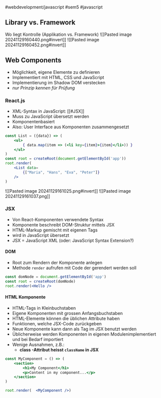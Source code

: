 #webdevelopment/javascript #sem5 #javascript 

## Library vs. Framework

Wo liegt Kontrolle (Applikation vs. Framework)
![[Pasted image 20241129160440.png#invert]]
![[Pasted image 20241129160452.png#invert]]
## Web Components
- Möglichkeit, eigene Elemente zu definieren
- Implementiert mit HTML, CSS und JavaScript
- Implementierung im Shadow DOM verstecken
- *nur Prinzip kennen für Prüfung*
### React.js
- XML-Syntax in JavaScript: [[#JSX]]
- Muss zu JavaScript übersetzt werden
- Komponentenbasiert
- Also: User Interface aus Komponenten zusammengesetzt

```jsx
const List = ({data}) => (
	<ul>
		{ data.map(item => (<li key={item}>{item}</li>)) }
	</ul>
)  
const root = createRoot(document.getElementById('app'))
root.render(
	<List data=
		{["Maria", "Hans", "Eva", "Peter"]}
	/>
)
```
![[Pasted image 20241129161025.png#invert]]
![[Pasted image 20241129161037.png]]
### JSX
- Von React-Komponenten verwendete Syntax
- Komponente beschreibt DOM-Struktur mittels JSX
- HTML-Markup gemischt mit eigenen Tags
- wird in JavaScript übersetzt
- JSX = JavaScript XML (oder: JavaScript Syntax Extension?)
#### DOM
- Root zum Rendern der Komponente anlegen
- Methode `render` aufrufen mit Code der gerendert werden soll
```jsx
const domNode = document.getElementById('app')  
const root = createRoot(domNode)
root.render(<Hello />
```
#### HTML Komponente
- HTML-Tags in Kleinbuchstaben
- Eigene Komponenten mit grossen Anfangsbuchstaben
- HTML-Elemente können die üblichen Attribute haben
- Funktionen, welche JSX-Code zurückgeben
- Neue Komponente kann dann als Tag im JSX benutzt werden
- Üblicherweise werden Komponenten in eigenen Modulenimplementiert und bei Bedarf importiert
- Wenige Ausnahmen, z.B.:
	- **class -Attribut heisst `className` in JSX**

```jsx
const MyComponent = () => (
	<section>
		<h1>My Component</h1>
		<p>Content in my component...</p>
	</section>
)

root.render(  <MyComponent />)
```

